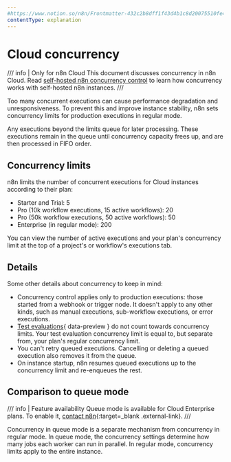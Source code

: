 ```yaml
---
#https://www.notion.so/n8n/Frontmatter-432c2b8dff1f43d4b1c8d20075510fe4
contentType: explanation
---
```


# Cloud concurrency

/// info | Only for n8n Cloud
This document discusses concurrency in n8n Cloud. Read [self-hosted n8n concurrency control](/hosting/scaling/concurrency-control.md) to learn how concurrency works with self-hosted n8n instances.
///

Too many concurrent executions can cause performance degradation and unresponsiveness. To prevent this and improve instance stability, n8n sets concurrency limits for production executions in regular mode.

Any executions beyond the limits queue for later processing. These executions remain in the queue until concurrency capacity frees up, and are then processed in FIFO order.

## Concurrency limits

n8n limits the number of concurrent executions for Cloud instances according to their plan:

* Starter and Trial: 5
* Pro (10k workflow executions, 15 active workflows): 20
* Pro (50k workflow executions, 50 active workflows): 50
* Enterprise (in regular mode): 200

You can view the number of active executions and your plan's concurrency limit at the top of a project's or workflow's executions tab.

## Details

Some other details about concurrency to keep in mind:

- Concurrency control applies only to production executions: those started from a webhook or trigger node. It doesn't apply to any other kinds, such as manual executions, sub-workflow executions, or error executions.
- [Test evaluations](/glossary.md#evaluation-n8n){ data-preview } do not count towards concurrency limits. Your test evaluation concurrency limit is equal to, but separate from, your plan's regular concurrency limit.
- You can't retry queued executions. Cancelling or deleting a queued execution also removes it from the queue.
- On instance startup, n8n resumes queued executions up to the concurrency limit and re-enqueues the rest.

## Comparison to queue mode

/// info | Feature availability
Queue mode is available for Cloud Enterprise plans. To enable it, [contact n8n](https://n8n-community.typeform.com/to/y9X2YuGa){:target=_blank .external-link}.
///

Concurrency in queue mode is a separate mechanism from concurrency in regular mode. In queue mode, the concurrency settings determine how many jobs each worker can run in parallel. In regular mode, concurrency limits apply to the entire instance.
